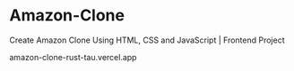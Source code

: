 # Amazon-Clone
Create Amazon Clone Using HTML, CSS and JavaScript | Frontend Project


amazon-clone-rust-tau.vercel.app
